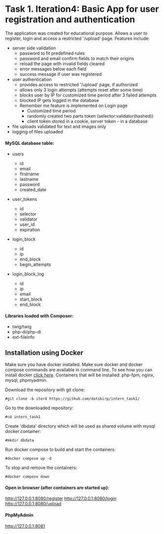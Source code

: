 # Task 1. Iteration4: Basic App for user registration and authentication

The application was created for educational purpose. Allows a  user to register, login and
access a restricted '/upload' page. Features include:
* server side validation
    * password to fit predefined rules
    * password and email confirm fields to match their origins
    * reload the page with invalid fields cleared
    * error messages below each field
    * success message if user was registered
* user authentication
  * provides access to restricted '/upload' page, if authorized
  * allows only 3 login attempts (attempts reset after some time)
  * blocks user by IP for customized time period after 3 failed attempts
  * blocked IP gets logged in the database
  * Remember me feature is implemented on Login page
    * Customized time period
    * randomly created two parts token (selector:validator(hashed))
    * client token stored in a cookie, server token - in a database
* file uploads validated for text and images only
* logging of files uploaded 

#### MySQL database table:
* users
    * id
    * email
    * firstname
    * lastname
    * password
    * created_date


* user_tokens
  * id
  * selector
  * validator
  * user_id
  * expiration


* login_block
  * id
  * ip
  * end_block
  * begin_attempts


* login_block_log
  * id
  * ip
  * email
  * start_block
  * end_block

#### Libraries loaded with Composer:
* twig/twig
* php-di/php-di
* ext-fileinfo

## Installation using Docker

Make sure you have docker installed. Make sure docker and docker compose commands are available in command line.
To see how you can install docker [click here](https://docs.docker.com/get-docker/).
Containers that will be installed: php-fpm, nginx, mysql, phpmyadmin.

Download the repository with git clone:

```#git clone -b iter4 https://github.com/datskirp/intern_task1/```

Go to the downloaded repository:

```#cd intern_task1```

Create 'dbdata' directory which will be used as shared volume with mysql docker container:

```#mkdir dbdata```

Run docker compose to build and start the containers:

```#docker compose up -d```

To stop and remove the containers:

```#docker compose down```


#### Open in browser (after containers are started up):
http://127.0.0.1:8080/register
http://127.0.0.1:8080/login
http://127.0.0.1:8080/upload

#### PhpMyAdmin
http://127.0.0.1:8081
